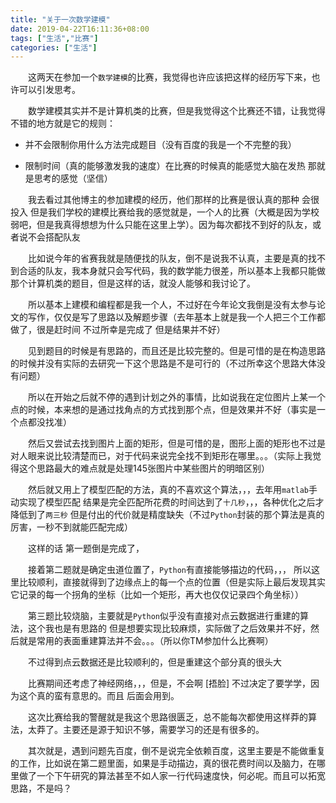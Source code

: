 ```yaml
---
title: "关于一次数学建模"
date: 2019-04-22T16:11:36+08:00
tags: ["生活","比赛"]
categories: ["生活"]
---
```


　　这两天在参加一个`数学建模`的比赛，我觉得也许应该把这样的经历写下来，也许可以引发思考。

　　数学建模其实并不是计算机类的比赛，但是我觉得这个比赛还不错，让我觉得不错的地方就是它的规则：

+ 并不会限制你用什么方法完成题目（没有百度的我是一个不完整的我）

+ 限制时间（真的能够激发我的速度）在比赛的时候真的能感觉大脑在发热 那就是思考的感觉（坚信）

　　我去看过其他博主的参加建模的经历，他们那样的比赛是很认真的那种 会很投入 但是我们学校的建模比赛给我的感觉就是，一个人的比赛（大概是因为学校弱吧，但是我真得想想为什么只能在这里上学）。因为每次都找不到好的队友，或者说不会搭配队友

　　比如说今年的省赛我就是随便找的队友，倒不是说我不认真，主要是真的找不到合适的队友，我本身就只会写代码，我的数学能力很差，所以基本上我都只能做那个计算机类的题目，但是这样的话，就没人能够和我讨论了。

　　所以基本上建模和编程都是我一个人，不过好在今年论文我倒是没有太参与论文的写作，仅仅是写了思路以及解题步骤（去年基本上就是我一个人把三个工作都做了，很是赶时间 不过所幸是完成了 但是结果并不好）

　　见到题目的时候是有思路的，而且还是比较完整的。但是可惜的是在构造思路的时候并没有实际的去研究一下这个思路是不是可行的（不过所幸这个思路大体没有问题）

　　所以在开始之后就不停的遇到计划之外的事情，比如说我在定位图片上某一个点的时候，本来想的是通过找角点的方式找到那个点，但是效果并不好（事实是一个点都没找准）

　　然后又尝试去找到图片上面的矩形，但是可惜的是，图形上面的矩形也不过是对人眼来说比较清楚而已，对于代码来说完全找不到矩形在哪里。。。（实际上我觉得这个思路最大的难点就是处理145张图片中某些图片的明暗区别）

　　然后就又用上了模型匹配的方法，真的不喜欢这个算法，，，去年用`matlab`手动实现了模型匹配 结果是完全匹配所花费的时间达到了`十几秒`，，，各种优化之后才降低到了`两三秒` 但是付出的代价就是精度缺失（不过`Python`封装的那个算法是真的厉害，一秒不到就能匹配完成）

　　这样的话 第一题倒是完成了，

　　接着第二题就是确定虫道位置了，`Python`有直接能够描边的代码，，， 所以这里比较顺利，直接就得到了边缘点上的每一个点的位置（但是实际上最后发现其实它记录的每一个拐角的坐标（比如一个矩形，再大也仅仅记录四个角坐标））

　　第三题比较烧脑，主要就是`Python`似乎没有直接对点云数据进行重建的算法，这个我也是有思路的 但是想要实现比较麻烦，实际做了之后效果并不好，然后就是常用的表面重建算法并不会。。。（所以你TM参加什么比赛啊）

　　不过得到点云数据还是比较顺利的，但是重建这个部分真的很头大 

　　比赛期间还考虑了神经网络，，，但是，不会啊 [捂脸] 不过决定了要学学，因为这个真的蛮有意思的。而且 后面会用到。 

　　这次比赛给我的警醒就是我这个思路很匮乏，总不能每次都使用这样莽的算法，太莽了。主要还是源于知识不够，需要学习的还是有很多的。

　　其次就是，遇到问题先百度，倒不是说完全依赖百度，这里主要是不能做重复的工作，比如说在第二题里面，如果是手动描边，真的很花费时间以及脑力，在哪里做了一个下午研究的算法甚至不如人家一行代码速度快，何必呢。而且可以拓宽思路，不是吗？


